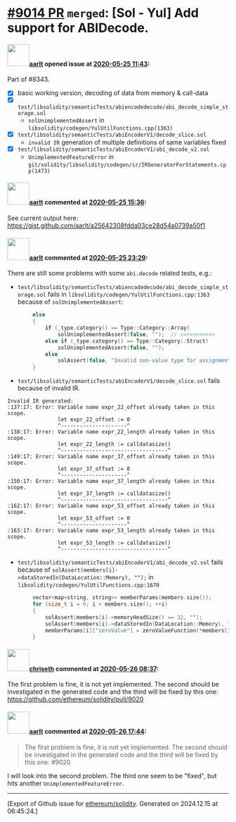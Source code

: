 # [\#9014 PR](https://github.com/ethereum/solidity/pull/9014) `merged`: [Sol - Yul] Add support for ABIDecode.

#### <img src="https://avatars.githubusercontent.com/u/5008794?u=aa5f725afdad81154a79cd5ab6be9340b08da4a9&v=4" width="50">[aarlt](https://github.com/aarlt) opened issue at [2020-05-25 11:43](https://github.com/ethereum/solidity/pull/9014):

Part of #8343.

- [X] basic working version, decoding of data from memory & call-data
- [X] `test/libsolidity/semanticTests/abiencodedecode/abi_decode_simple_storage.sol`
    - `solUnimplementedAssert` in `libsolidity/codegen/YulUtilFunctions.cpp(1363)`
- [X] `test/libsolidity/semanticTests/abiEncoderV1/decode_slice.sol`
    - `invalid IR` generation of multiple definitions of same variables fixed
- [X] `test/libsolidity/semanticTests/abiEncoderV1/abi_decode_v2.sol`
    - `UnimplementedFeatureError` in `git/solidity/libsolidity/codegen/ir/IRGeneratorForStatements.cpp(1473)`

#### <img src="https://avatars.githubusercontent.com/u/5008794?u=aa5f725afdad81154a79cd5ab6be9340b08da4a9&v=4" width="50">[aarlt](https://github.com/aarlt) commented at [2020-05-25 15:36](https://github.com/ethereum/solidity/pull/9014#issuecomment-633626036):

See current output here: https://gist.github.com/aarlt/a25642308fdda03ce28d54a0739a50f1

#### <img src="https://avatars.githubusercontent.com/u/5008794?u=aa5f725afdad81154a79cd5ab6be9340b08da4a9&v=4" width="50">[aarlt](https://github.com/aarlt) commented at [2020-05-25 23:29](https://github.com/ethereum/solidity/pull/9014#issuecomment-633741871):

There are still some problems with some `abi.decode` related tests, e.g.:

- `test/libsolidity/semanticTests/abiencodedecode/abi_decode_simple_storage.sol` fails in `libsolidity/codegen/YulUtilFunctions.cpp:1363` because of `solUnimplementedAssert`:
```c++
		else
		{
			if (_type.category() == Type::Category::Array)
				solUnimplementedAssert(false, "");  // <<<<<<<<<<<
			else if (_type.category() == Type::Category::Struct)
				solUnimplementedAssert(false, "");
			else
				solAssert(false, "Invalid non-value type for assignment.");
		}
```

- `test/libsolidity/semanticTests/abiEncoderV1/decode_slice.sol` fails because of invalid IR.
```
Invalid IR generated:
:137:17: Error: Variable name expr_22_offset already taken in this scope.
                let expr_22_offset := 0
                ^---------------------^
:138:17: Error: Variable name expr_22_length already taken in this scope.
                let expr_22_length := calldatasize()
                ^----------------------------------^
:149:17: Error: Variable name expr_37_offset already taken in this scope.
                let expr_37_offset := 0
                ^---------------------^
:150:17: Error: Variable name expr_37_length already taken in this scope.
                let expr_37_length := calldatasize()
                ^----------------------------------^
:162:17: Error: Variable name expr_53_offset already taken in this scope.
                let expr_53_offset := 0
                ^---------------------^
:163:17: Error: Variable name expr_53_length already taken in this scope.
                let expr_53_length := calldatasize()
                ^----------------------------------^
```
- `test/libsolidity/semanticTests/abiEncoderV1/abi_decode_v2.sol` fails because of `solAssert(members[i]->dataStoredIn(DataLocation::Memory), "");` in `libsolidity/codegen/YulUtilFunctions.cpp:1670`
```c++
		vector<map<string, string>> memberParams(members.size());
		for (size_t i = 0; i < members.size(); ++i)
		{
			solAssert(members[i]->memoryHeadSize() == 32, "");
			solAssert(members[i]->dataStoredIn(DataLocation::Memory), "");
			memberParams[i]["zeroValue"] = zeroValueFunction(*members[i], false);
		}
```

#### <img src="https://avatars.githubusercontent.com/u/9073706?v=4" width="50">[chriseth](https://github.com/chriseth) commented at [2020-05-26 08:37](https://github.com/ethereum/solidity/pull/9014#issuecomment-633889365):

The first problem is fine, it is not yet implemented. The second should be investigated in the generated code and the third will be fixed by this one: https://github.com/ethereum/solidity/pull/9020

#### <img src="https://avatars.githubusercontent.com/u/5008794?u=aa5f725afdad81154a79cd5ab6be9340b08da4a9&v=4" width="50">[aarlt](https://github.com/aarlt) commented at [2020-05-26 17:44](https://github.com/ethereum/solidity/pull/9014#issuecomment-634174126):

> The first problem is fine, it is not yet implemented. The second should be investigated in the generated code and the third will be fixed by this one: #9020

I will look into the second problem. The third one seem to be "fixed", but hits another `UnimplementedFeatureError`.


-------------------------------------------------------------------------------



[Export of Github issue for [ethereum/solidity](https://github.com/ethereum/solidity). Generated on 2024.12.15 at 06:45:24.]
